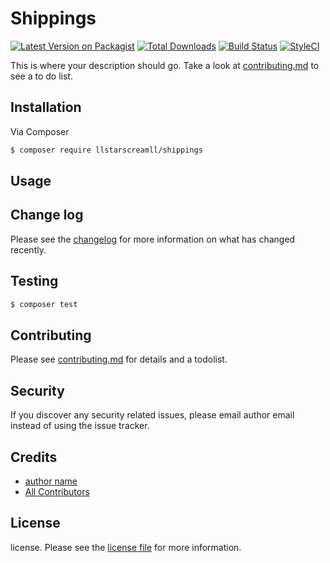 # Shippings

[![Latest Version on Packagist][ico-version]][link-packagist]
[![Total Downloads][ico-downloads]][link-downloads]
[![Build Status][ico-travis]][link-travis]
[![StyleCI][ico-styleci]][link-styleci]

This is where your description should go. Take a look at [contributing.md](contributing.md) to see a to do list.

## Installation

Via Composer

``` bash
$ composer require llstarscreamll/shippings
```

## Usage

## Change log

Please see the [changelog](changelog.md) for more information on what has changed recently.

## Testing

``` bash
$ composer test
```

## Contributing

Please see [contributing.md](contributing.md) for details and a todolist.

## Security

If you discover any security related issues, please email author email instead of using the issue tracker.

## Credits

- [author name][link-author]
- [All Contributors][link-contributors]

## License

license. Please see the [license file](license.md) for more information.

[ico-version]: https://img.shields.io/packagist/v/llstarscreamll/shippings.svg?style=flat-square
[ico-downloads]: https://img.shields.io/packagist/dt/llstarscreamll/shippings.svg?style=flat-square
[ico-travis]: https://img.shields.io/travis/llstarscreamll/shippings/master.svg?style=flat-square
[ico-styleci]: https://styleci.io/repos/12345678/shield

[link-packagist]: https://packagist.org/packages/llstarscreamll/shippings
[link-downloads]: https://packagist.org/packages/llstarscreamll/shippings
[link-travis]: https://travis-ci.org/llstarscreamll/shippings
[link-styleci]: https://styleci.io/repos/12345678
[link-author]: https://github.com/llstarscreamll
[link-contributors]: ../../contributors]